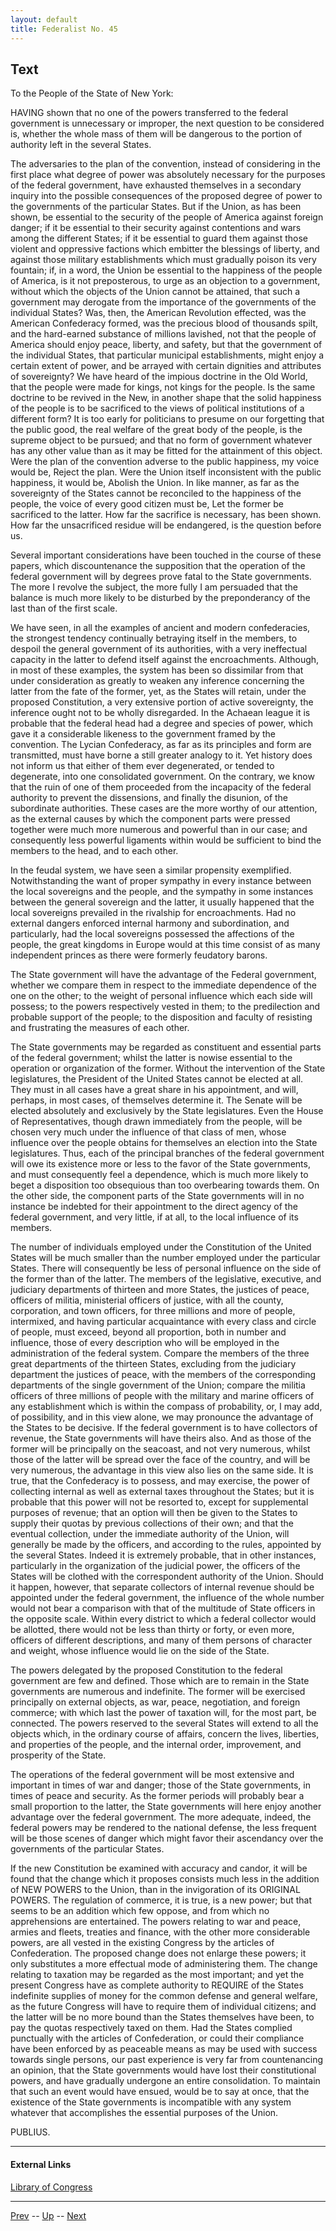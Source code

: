 ```yaml
---
layout: default
title: Federalist No. 45
---
```


## Text

To the People of the State of New York:

HAVING shown that no one of the powers transferred to the federal government is unnecessary or improper, the next question to be considered is, whether the whole mass of them will be dangerous to the portion of authority left in the several States.

The adversaries to the plan of the convention, instead of considering in the first place what degree of power was absolutely necessary for the purposes of the federal government, have exhausted themselves in a secondary inquiry into the possible consequences of the proposed degree of power to the governments of the particular States. But if the Union, as has been shown, be essential to the security of the people of America against foreign danger; if it be essential to their security against contentions and wars among the different States; if it be essential to guard them against those violent and oppressive factions which embitter the blessings of liberty, and against those military establishments which must gradually poison its very fountain; if, in a word, the Union be essential to the happiness of the people of America, is it not preposterous, to urge as an objection to a government, without which the objects of the Union cannot be attained, that such a government may derogate from the importance of the governments of the individual States? Was, then, the American Revolution effected, was the American Confederacy formed, was the precious blood of thousands spilt, and the hard-earned substance of millions lavished, not that the people of America should enjoy peace, liberty, and safety, but that the government of the individual States, that particular municipal establishments, might enjoy a certain extent of power, and be arrayed with certain dignities and attributes of sovereignty? We have heard of the impious doctrine in the Old World, that the people were made for kings, not kings for the people. Is the same doctrine to be revived in the New, in another shape that the solid happiness of the people is to be sacrificed to the views of political institutions of a different form? It is too early for politicians to presume on our forgetting that the public good, the real welfare of the great body of the people, is the supreme object to be pursued; and that no form of government whatever has any other value than as it may be fitted for the attainment of this object. Were the plan of the convention adverse to the public happiness, my voice would be, Reject the plan. Were the Union itself inconsistent with the public happiness, it would be, Abolish the Union. In like manner, as far as the sovereignty of the States cannot be reconciled to the happiness of the people, the voice of every good citizen must be, Let the former be sacrificed to the latter. How far the sacrifice is necessary, has been shown. How far the unsacrificed residue will be endangered, is the question before us.

Several important considerations have been touched in the course of these papers, which discountenance the supposition that the operation of the federal government will by degrees prove fatal to the State governments. The more I revolve the subject, the more fully I am persuaded that the balance is much more likely to be disturbed by the preponderancy of the last than of the first scale.

We have seen, in all the examples of ancient and modern confederacies, the strongest tendency continually betraying itself in the members, to despoil the general government of its authorities, with a very ineffectual capacity in the latter to defend itself against the encroachments. Although, in most of these examples, the system has been so dissimilar from that under consideration as greatly to weaken any inference concerning the latter from the fate of the former, yet, as the States will retain, under the proposed Constitution, a very extensive portion of active sovereignty, the inference ought not to be wholly disregarded. In the Achaean league it is probable that the federal head had a degree and species of power, which gave it a considerable likeness to the government framed by the convention. The Lycian Confederacy, as far as its principles and form are transmitted, must have borne a still greater analogy to it. Yet history does not inform us that either of them ever degenerated, or tended to degenerate, into one consolidated government. On the contrary, we know that the ruin of one of them proceeded from the incapacity of the federal authority to prevent the dissensions, and finally the disunion, of the subordinate authorities. These cases are the more worthy of our attention, as the external causes by which the component parts were pressed together were much more numerous and powerful than in our case; and consequently less powerful ligaments within would be sufficient to bind the members to the head, and to each other.

In the feudal system, we have seen a similar propensity exemplified. Notwithstanding the want of proper sympathy in every instance between the local sovereigns and the people, and the sympathy in some instances between the general sovereign and the latter, it usually happened that the local sovereigns prevailed in the rivalship for encroachments. Had no external dangers enforced internal harmony and subordination, and particularly, had the local sovereigns possessed the affections of the people, the great kingdoms in Europe would at this time consist of as many independent princes as there were formerly feudatory barons.

The State government will have the advantage of the Federal government, whether we compare them in respect to the immediate dependence of the one on the other; to the weight of personal influence which each side will possess; to the powers respectively vested in them; to the predilection and probable support of the people; to the disposition and faculty of resisting and frustrating the measures of each other.

The State governments may be regarded as constituent and essential parts of the federal government; whilst the latter is nowise essential to the operation or organization of the former. Without the intervention of the State legislatures, the President of the United States cannot be elected at all. They must in all cases have a great share in his appointment, and will, perhaps, in most cases, of themselves determine it. The Senate will be elected absolutely and exclusively by the State legislatures. Even the House of Representatives, though drawn immediately from the people, will be chosen very much under the influence of that class of men, whose influence over the people obtains for themselves an election into the State legislatures. Thus, each of the principal branches of the federal government will owe its existence more or less to the favor of the State governments, and must consequently feel a dependence, which is much more likely to beget a disposition too obsequious than too overbearing towards them. On the other side, the component parts of the State governments will in no instance be indebted for their appointment to the direct agency of the federal government, and very little, if at all, to the local influence of its members.

The number of individuals employed under the Constitution of the United States will be much smaller than the number employed under the particular States. There will consequently be less of personal influence on the side of the former than of the latter. The members of the legislative, executive, and judiciary departments of thirteen and more States, the justices of peace, officers of militia, ministerial officers of justice, with all the county, corporation, and town officers, for three millions and more of people, intermixed, and having particular acquaintance with every class and circle of people, must exceed, beyond all proportion, both in number and influence, those of every description who will be employed in the administration of the federal system. Compare the members of the three great departments of the thirteen States, excluding from the judiciary department the justices of peace, with the members of the corresponding departments of the single government of the Union; compare the militia officers of three millions of people with the military and marine officers of any establishment which is within the compass of probability, or, I may add, of possibility, and in this view alone, we may pronounce the advantage of the States to be decisive. If the federal government is to have collectors of revenue, the State governments will have theirs also. And as those of the former will be principally on the seacoast, and not very numerous, whilst those of the latter will be spread over the face of the country, and will be very numerous, the advantage in this view also lies on the same side. It is true, that the Confederacy is to possess, and may exercise, the power of collecting internal as well as external taxes throughout the States; but it is probable that this power will not be resorted to, except for supplemental purposes of revenue; that an option will then be given to the States to supply their quotas by previous collections of their own; and that the eventual collection, under the immediate authority of the Union, will generally be made by the officers, and according to the rules, appointed by the several States. Indeed it is extremely probable, that in other instances, particularly in the organization of the judicial power, the officers of the States will be clothed with the correspondent authority of the Union. Should it happen, however, that separate collectors of internal revenue should be appointed under the federal government, the influence of the whole number would not bear a comparison with that of the multitude of State officers in the opposite scale. Within every district to which a federal collector would be allotted, there would not be less than thirty or forty, or even more, officers of different descriptions, and many of them persons of character and weight, whose influence would lie on the side of the State.

The powers delegated by the proposed Constitution to the federal government are few and defined. Those which are to remain in the State governments are numerous and indefinite. The former will be exercised principally on external objects, as war, peace, negotiation, and foreign commerce; with which last the power of taxation will, for the most part, be connected. The powers reserved to the several States will extend to all the objects which, in the ordinary course of affairs, concern the lives, liberties, and properties of the people, and the internal order, improvement, and prosperity of the State.

The operations of the federal government will be most extensive and important in times of war and danger; those of the State governments, in times of peace and security. As the former periods will probably bear a small proportion to the latter, the State governments will here enjoy another advantage over the federal government. The more adequate, indeed, the federal powers may be rendered to the national defense, the less frequent will be those scenes of danger which might favor their ascendancy over the governments of the particular States.

If the new Constitution be examined with accuracy and candor, it will be found that the change which it proposes consists much less in the addition of NEW POWERS to the Union, than in the invigoration of its ORIGINAL POWERS. The regulation of commerce, it is true, is a new power; but that seems to be an addition which few oppose, and from which no apprehensions are entertained. The powers relating to war and peace, armies and fleets, treaties and finance, with the other more considerable powers, are all vested in the existing Congress by the articles of Confederation. The proposed change does not enlarge these powers; it only substitutes a more effectual mode of administering them. The change relating to taxation may be regarded as the most important; and yet the present Congress have as complete authority to REQUIRE of the States indefinite supplies of money for the common defense and general welfare, as the future Congress will have to require them of individual citizens; and the latter will be no more bound than the States themselves have been, to pay the quotas respectively taxed on them. Had the States complied punctually with the articles of Confederation, or could their compliance have been enforced by as peaceable means as may be used with success towards single persons, our past experience is very far from countenancing an opinion, that the State governments would have lost their constitutional powers, and have gradually undergone an entire consolidation. To maintain that such an event would have ensued, would be to say at once, that the existence of the State governments is incompatible with any system whatever that accomplishes the essential purposes of the Union.

PUBLIUS.

---
#### External Links
[Library of Congress]()

---

[Prev](44.md) -- [Up](README.md) -- [Next](46.md)
